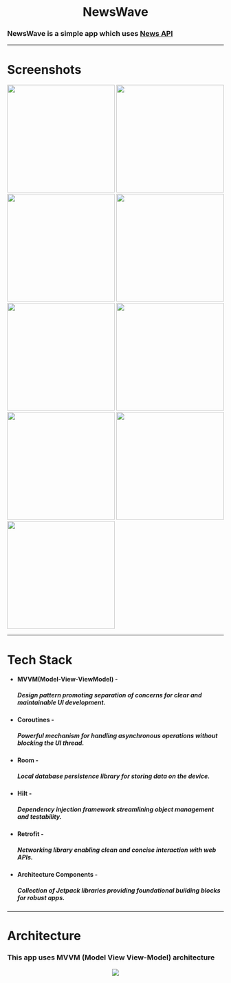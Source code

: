 <h1 align="center"> NewsWave </h1>
<h3 align="start">  
  
  NewsWave is a simple app which uses [News API](https://newsdata.io/blog/news-api-for-android/)
</h3>

---

<h1>Screenshots</h1>

<img src="https://imgur.com/LXyz8Oe.png" width="250"> <img src="https://imgur.com/9Jl3oe0.png" width="250">
<img src="https://imgur.com/4LZIY4z.png" width="250"> <img src="https://imgur.com/6UmGoCu.png" width="250">
<img src="https://imgur.com/uSc2p8D.png" width="250"> <img src="https://imgur.com/m1iCQTV.png" width="250">
<img src="https://imgur.com/zakEgup.png" width="250"> <img src="https://imgur.com/em2P92c.png" width="250">
<img src="https://imgur.com/ruNJ22k.png" width="250">                   


---

<h1>
  Tech Stack
</h1>

<h4>

- MVVM(Model-View-ViewModel) - <h5>Design pattern promoting separation of concerns for clear and maintainable UI development.</h5>
- Coroutines - <h5>Powerful mechanism for handling asynchronous operations without blocking the UI thread.</h5>
- Room - <h5>Local database persistence library for storing data on the device.</h5>
- Hilt - <h5>Dependency injection framework streamlining object management and testability.</h5>
- Retrofit - <h5>Networking library enabling clean and concise interaction with web APIs.</h5>
- Architecture Components - <h5>Collection of Jetpack libraries providing foundational building blocks for robust apps.</h5>
</h4>

----

<h1>Architecture</h1>
<h3>This app uses MVVM (Model View View-Model) architecture</h3>
<p align="center">
<img src="https://user-images.githubusercontent.com/5742609/141597565-fb276346-346a-4a08-a731-bbf9f0db890f.png"  />  
</p>
